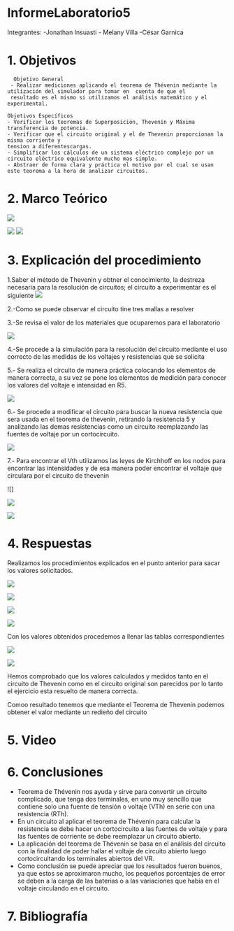 # InformeLaboratorio5

Integrantes:  -Jonathan Insuasti - Melany  Villa -César Garnica 

# 1. Objetivos 
      Objetivo General
     - Realizar mediciones aplicando el teorema de Thévenin mediante la utilización del simulador para tomar en  cuenta de que el 
     resultado es el mismo si utilizamos el análisis matemático y el experimental.
    
    Objetivos Específicos
    - Verificar los teoremas de Superposición, Thevenin y Máxima transferencia de potencia.
    - Verificar que el circuito original y el de Thevenin proporcionan la misma corriente y 
    tension a diferentescargas. 
    - Simplificar los cálculos de un sistema eléctrico complejo por un circuito eléctrico equivalente mucho mas simple.
    - Abstraer de forma clara y práctica el motivo por el cual se usan este teorema a la hora de analizar circuitos. 
    
# 2. Marco Teórico

![](https://github.com/mjvilla1/ImagenesLab5/blob/main/Lab%205%20Teorema%20Thevenin.PNG)

![](https://github.com/mjvilla1/ImagenesLab5/blob/main/Tabla%20%235.PNG)
![](https://github.com/mjvilla1/ImagenesLab5/blob/main/Tabla%20%235.1.PNG)
# 3. Explicación  del procedimiento

1.Saber el método de Thevenin y obtner el conocimiento, la destreza necesaria para la resolución de circuitos; el circuito a experimentar es el siguiente 
![](https://github.com/mjvilla1/ImagenesLab5/blob/main/Circuito%20Thevenin.PNG)


2.-Como se puede observar el circuito tine tres mallas a resolver 

3.-Se revisa el valor de los materiales que ocuparemos para el laboratorio

![](https://github.com/mjvilla1/ImagenesLab5/blob/main/Materiales%20Thevenin.PNG)

4.-Se procede a la simulación para la resolución del circuito mediante el uso correcto de las medidas de los voltajes y resistencias que se solicita

5.- Se realiza el circuito de manera práctica colocando los elementos de manera correcta, a su vez se pone los elementos de medición para conocer los valores del voltaje e intensidad en R5.

![](https://github.com/mjvilla1/ImagenesLab5/blob/main/L5%20VCR5.jpeg)

6.- Se procede a modificar el circuito para buscar la nueva resistencia que sera usada en el teorema de thevenin, retirando la resistencia 5 y analizando las demas resistencias como un circuito reemplazando las fuentes de voltaje por un cortocircuito.

![](https://github.com/mjvilla1/ImagenesLab5/blob/main/L5%20RL.jpeg)

7.- Para encontrar el Vth utilizamos las leyes de Kirchhoff en los nodos para encontrar las intensidades y de esa manera poder encontrar el voltaje que circulara por el circuito de thevenin 

![]

![](https://github.com/mjvilla1/ImagenesLab5/blob/main/L5%20VTH.jpeg)

![](https://github.com/mjvilla1/ImagenesLab5/blob/main/L5%20VR5.jpeg)

#  4. Respuestas

Realizamos los procedimientos explicados en el punto anterior para sacar los valores solicitados.

![](https://github.com/mjvilla1/ImagenesLab5/blob/main/L5%20CALCULO%20RL.jpeg)

![](https://github.com/mjvilla1/ImagenesLab5/blob/main/L5%20ITH.jpeg)

![](https://github.com/mjvilla1/ImagenesLab5/blob/main/L5%20VTHANALISI.jpeg)

![](https://github.com/mjvilla1/ImagenesLab5/blob/main/L5%20Circuitoth.jpeg)

Con los valores obtenidos procedemos a llenar las tablas correspondientes 

![](https://github.com/mjvilla1/ImagenesLab5/blob/main/L5%205.1.jpeg)

![](https://github.com/mjvilla1/ImagenesLab5/blob/main/L5%203.2.jpeg)

Hemos comprobado que los valores calculados y medidos tanto en el circuito de Thevenin como en el circuito original son parecidos por lo tanto el ejercicio esta resuelto de manera correcta.

Comoo resultado tenemos que mediante el Teorema de Thevenin podemos obtener el valor mediante un redieño del circuito

# 5. Video



# 6. Conclusiones

- Teorema de Thévenin nos ayuda y sirve para convertir un circuito complicado, que tenga dos terminales, 
en uno muy sencillo que contiene solo una fuente de tensión o voltaje (VTh) en serie con una resistencia (RTh).
- En un circuito al aplicar el teorema de Thévenin para calcular la resistencia se debe hacer un cortocircuito a las 
fuentes de voltaje y para las fuentes de corriente se debe reemplazar un circuito abierto. 
- La aplicación del teorema de Thévenin se basa en el análisis del circuito con la finalidad de poder hallar el voltaje 
de circuito abierto luego cortocircuitando los terminales abiertos del VR.
- Como conclusión se puede apreciar que los resultados fueron buenos, ya que estos se aproximaron mucho, los pequeños 
porcentajes de error se deben a la carga de las baterias o a las variaciones que habia en el voltaje circulando en el circuito.

# 7. Bibliografía 
